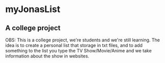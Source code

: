 # myJonasList
## A college project
OBS: This is a college project, we're students and we're still learning.
The idea is to create a personal list that storage in txt files, and to add something to the list you type the TV Show/Movie/Anime and we take information about the show in websites.
